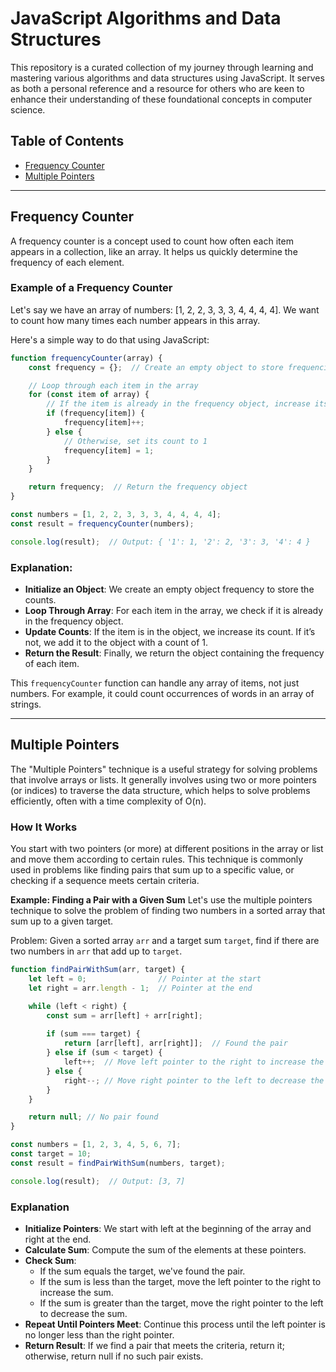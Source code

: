 # JavaScript Algorithms and Data Structures
This repository is a curated collection of my journey through learning and mastering various algorithms and data structures using JavaScript. It serves as both a personal reference and a resource for others who are keen to enhance their understanding of these foundational concepts in computer science.

## Table of Contents
- [Frequency Counter](#frequency-counter)
- [Multiple Pointers](#multiple-pointers)


___

## Frequency Counter

A frequency counter is a concept used to count how often each item appears in a collection, like an array. It helps us quickly determine the frequency of each element.

### Example of a Frequency Counter

Let's say we have an array of numbers: [1, 2, 2, 3, 3, 3, 4, 4, 4, 4]. We want to count how many times each number appears in this array.

Here's a simple way to do that using JavaScript:

```javascript
function frequencyCounter(array) {
    const frequency = {};  // Create an empty object to store frequencies

    // Loop through each item in the array
    for (const item of array) {
        // If the item is already in the frequency object, increase its count
        if (frequency[item]) {
            frequency[item]++;
        } else {
            // Otherwise, set its count to 1
            frequency[item] = 1;
        }
    }

    return frequency;  // Return the frequency object
}

const numbers = [1, 2, 2, 3, 3, 3, 4, 4, 4, 4];
const result = frequencyCounter(numbers);

console.log(result);  // Output: { '1': 1, '2': 2, '3': 3, '4': 4 }
```
### Explanation:

- **Initialize an Object**: We create an empty object frequency to store the counts.
- **Loop Through Array**: For each item in the array, we check if it is already in the frequency object.
- **Update Counts**: If the item is in the object, we increase its count. If it’s not, we add it to the object with a count of 1.
- **Return the Result**: Finally, we return the object containing the frequency of each item.

This ```frequencyCounter``` function can handle any array of items, not just numbers. For example, it could count occurrences of words in an array of strings.

___

## Multiple Pointers


The "Multiple Pointers" technique is a useful strategy for solving problems that involve arrays or lists. It generally involves using two or more pointers (or indices) to traverse the data structure, which helps to solve problems efficiently, often with a time complexity of O(n).

### How It Works

You start with two pointers (or more) at different positions in the array or list and move them according to certain rules. This technique is commonly used in problems like finding pairs that sum up to a specific value, or checking if a sequence meets certain criteria.

**Example: Finding a Pair with a Given Sum**
Let's use the multiple pointers technique to solve the problem of finding two numbers in a sorted array that sum up to a given target.

Problem: Given a sorted array ```arr``` and a target sum ```target```, find if there are two numbers in ```arr``` that add up to ```target```.

```javascript
function findPairWithSum(arr, target) {
    let left = 0;                // Pointer at the start
    let right = arr.length - 1;  // Pointer at the end

    while (left < right) {
        const sum = arr[left] + arr[right];
        
        if (sum === target) {
            return [arr[left], arr[right]];  // Found the pair
        } else if (sum < target) {
            left++;  // Move left pointer to the right to increase the sum
        } else {
            right--; // Move right pointer to the left to decrease the sum
        }
    }

    return null; // No pair found
}

const numbers = [1, 2, 3, 4, 5, 6, 7];
const target = 10;
const result = findPairWithSum(numbers, target);

console.log(result);  // Output: [3, 7]
```

### Explanation

- **Initialize Pointers**: We start with left at the beginning of the array and right at the end.
- **Calculate Sum**: Compute the sum of the elements at these pointers.
- **Check Sum**:
  - If the sum equals the target, we've found the pair.
  - If the sum is less than the target, move the left pointer to the right to increase the sum.
  - If the sum is greater than the target, move the right pointer to the left to decrease the sum.
- **Repeat Until Pointers Meet**: Continue this process until the left pointer is no longer less than the right pointer.
- **Return Result**: If we find a pair that meets the criteria, return it; otherwise, return null if no such pair exists.

  
